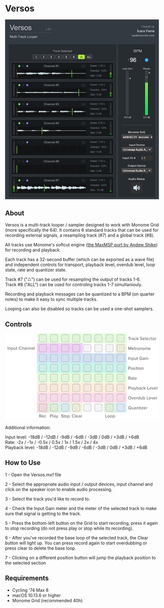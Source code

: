 # Versos

![Versos](/Images/Versos-Screenshot.jpg)

## About

Versos is a multi-track looper / sampler designed to work with Monome Grid (more specifically the 64). It contains 6 standard tracks that can be used for recording external signals, a resampling track (#7) and a global track (#8).

All tracks use Monome's softcut engine ([the MaxMSP port by Andew Shike](https://github.com/AndrewShike/softcut-msp)) for recording and playback.  

Each track has a 32-second buffer (which can be exported as a wave file) and independent controls for transport, playback level, overdub level, loop state, rate and quantizer state.

Track #7 ("♺") can be used for resampling the output of tracks 1-6.  
Track #8 ("ALL") can be used for controling tracks 1-7 simultaniouly.  

Recording and playback messages can be quantized to a BPM (on quarter notes) to make it easy to sync multiple tracks. 

Looping can also be disabled so tracks can be used a one-shot samplers.

## Controls

![Controls](/Images/Versos-Controls.png)

Additional information:

Input level: -18dB / -12dB / -9dB / -6dB / -3dB / 0dB / +3dB / +6dB  
Rate: -2x / -1x / -0.5x / 0.5x / 1x / 1.5x / 2x / 4x  
Playback level: -18dB / -12dB / -9dB / -6dB / -3dB / 0dB / +3dB / +6dB  

## How to Use

1 - Open the Versos.mxf file

2 - Select the appropriate audio input / output devices, input channel and click on the speaker icon to enable audio processing.

3 - Select the track you'd like to record to.

4 - Check the Input Gain meter and the meter of the selected track to make sure that signal is getting to the track.

5 - Press the bottom-left button on the Grid to start recording, press it again to stop recording (do not press play or stop while its recording). 

6 - After you've recorded the base loop of the selected track, the Clear button will light up. You can press record again to start overdubbing or press clear to delete the base loop.

7 - Clicking on a different position button will jump the playback position to the selected section


## Requirements

- Cycling '74 Max 8  
- macOS 10.13.6 or higher  
- Monome Grid (recommended 40h)
